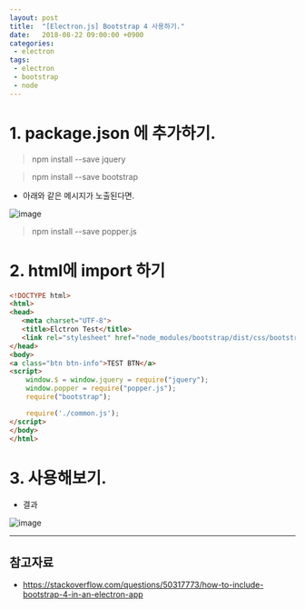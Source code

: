 ```yaml
---
layout: post
title:  "[Electron.js] Bootstrap 4 사용하기."
date:   2018-08-22 09:00:00 +0900
categories:
 - electron
tags: 
 - electron
 - bootstrap
 - node
---
```


# 1. package.json 에 추가하기.

> npm install --save jquery 

>npm install --save bootstrap 

- 아래와 같은 메시지가 노출된다면.

![image](https://user-images.githubusercontent.com/13219787/60397153-cdaa7700-9b84-11e9-8850-93deeebaf692.png)

> npm install --save popper.js 

# 2. html에 import 하기

```html
<!DOCTYPE html>
<html>
<head>
   <meta charset="UTF-8">
   <title>Elctron Test</title>
   <link rel="stylesheet" href="node_modules/bootstrap/dist/css/bootstrap.css">
</head>
<body>
<a class="btn btn-info">TEST BTN</a>
<script>
    window.$ = window.jquery = require("jquery");
    window.popper = require("popper.js");
    require("bootstrap");

    require('./common.js');
</script>
</body>
</html>
```

# 3. 사용해보기.
- 결과

![image](https://user-images.githubusercontent.com/13219787/60397155-d3a05800-9b84-11e9-9ccb-06e7cac40828.png)

---
## 참고자료
- https://stackoverflow.com/questions/50317773/how-to-include-bootstrap-4-in-an-electron-app